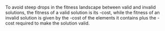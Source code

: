 To avoid steep drops in the fitness landscape between valid and invalid solutions, the fitness of a valid solution is its -cost, while the fitness of an invalid solution is given by the -cost of the elements it contains plus the -cost required to make the solution valid.

